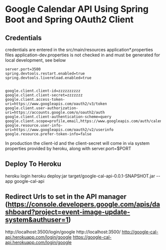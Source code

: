 # Google Calendar API Using Spring Boot and Spring OAuth2 Client

## Credentials
credentials are entered in the src/main/resources application*.properties files
application-dev.properties is not checked in and must be generated for local
development, see below

```
server.port=3500
spring.devtools.restart.enabled=true
spring.devtools.livereload.enabled=true

 
google.client.client-id=zzzzzzzzzz
google.client.client-secret=zzzzzzz
google.client.access-token-uri=https://www.googleapis.com/oauth2/v3/token
google.client.user-authorization-uri=https://accounts.google.com/o/oauth2/auth
google.client.client-authentication-scheme=query
google.client.scope=profile,email,https://www.googleapis.com/auth/calendar
google.resource.user-info-uri=https://www.googleapis.com/oauth2/v2/userinfo
google.resource.prefer-token-info=false
```

In production the client-id and the client-secret will come in via system
properties provided by heroku, along with server.port=$PORT

## Deploy To Heroku
heroku login
heroku deploy:jar target/google-cal-api-0.0.1-SNAPSHOT.jar --app google-cal-api

## Redirect Urls to set in the API manager (https://console.developers.google.com/apis/dashboard?project=event-image-update-system&authuser=1)
http://localhost:3500/login/google 
http://localhost:3500/ 
http://google-cal-api.herokuapp.com/login/google 
https://google-cal-api.herokuapp.com/login/google